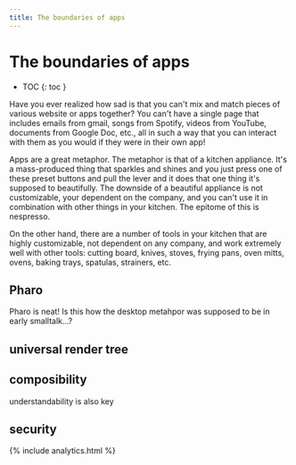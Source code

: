 ```yaml
---
title: The boundaries of apps
---
```


# The boundaries of apps

* TOC
{: toc }

Have you ever realized how sad is that you can't mix and match pieces of various website or apps together? You can't have a single page that includes emails from gmail, songs from Spotify, videos from YouTube, documents from Google Doc, etc., all in such a way that you can interact with them as you would if they were in their own app!

Apps are a great metaphor. The metaphor is that of a kitchen appliance. It's a mass-produced thing that sparkles and shines and you just press one of these preset buttons and pull the lever and it does that one thing it's supposed to beautifully. The downside of a beautiful appliance is not customizable, your dependent on the company, and you can't use it in combination with other things in your kitchen. The epitome of this is nespresso. 

On the other hand, there are a number of tools in your kitchen that are highly customizable, not dependent on any company, and work extremely well with other tools: cutting board, knives, stoves, frying pans, oven mitts, ovens, baking trays, spatulas, strainers, etc.

## Pharo

Pharo is neat! Is this how the desktop metahpor was supposed to be in early smalltalk...?

## universal render tree 
## composibility

understandability is also key

## security


{% include analytics.html %}

